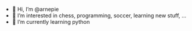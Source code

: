 - 👋 Hi, I’m @arnepie
- 👀 I’m interested in chess, programming, soccer, learning new stuff, ...
- 🌱 I’m currently learning python 

<!---
arnepie/arnepie is a ✨ special ✨ repository because its `README.md` (this file) appears on your GitHub profile.
You can click the Preview link to take a look at your changes.
--->
